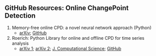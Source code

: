## GitHub Resources: Online ChangePoint Detection

1. Memory-free online CPD: a novel neural network approach (Python)
   * [arXiv](arxiv.org/abs/2207.03932); [GitHub](https://github.com/zahraatashgahi/ALACPD)
2. Roerich: Python Library for online and offline CPD for time series analysis
   * [arXiv 1](https://doi.org/10.48550/arXiv.2001.06386); [arXiv 2](https://doi.org/10.48550/arXiv.2010.01388); [J. Computational Science](https://doi.org/10.1016/j.jocs.2021.101385); [GitHub](https://github.com/HSE-LAMBDA/roerich)
 
